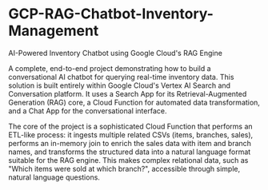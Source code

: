# GCP-RAG-Chatbot-Inventory-Management
AI-Powered Inventory Chatbot using Google Cloud's RAG Engine


A complete, end-to-end project demonstrating how to build a conversational AI chatbot for querying real-time inventory data. This solution is built entirely within Google Cloud's Vertex AI Search and Conversation platform. It uses a Search App for its Retrieval-Augmented Generation (RAG) core, a Cloud Function for automated data transformation, and a Chat App for the conversational interface. 

The core of the project is a sophisticated Cloud Function that performs an ETL-like process: it ingests multiple related CSVs (items, branches, sales), performs an in-memory join to enrich the sales data with item and branch names, and transforms the structured data into a natural language format suitable for the RAG engine. This makes complex relational data, such as "Which items were sold at which branch?", accessible through simple, natural language questions.

